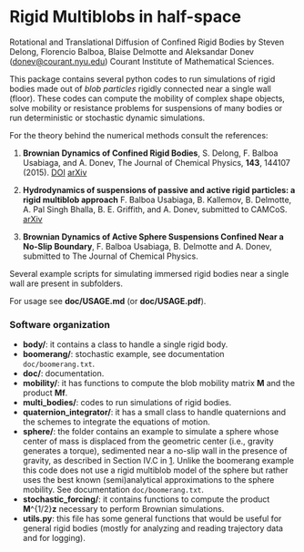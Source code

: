 # Rigid Multiblobs in half-space

Rotational and Translational Diffusion of Confined Rigid Bodies
by Steven Delong, Florencio Balboa, Blaise Delmotte and Aleksandar Donev (donev@courant.nyu.edu)
Courant Institute of Mathematical Sciences.

This package contains several python codes to run simulations of 
rigid bodies made out of _blob particles_ rigidly connected near
a single wall (floor). These codes can compute the
mobility of complex shape objects, solve mobility or resistance problems
for suspensions of many bodies or run deterministic or stochastic 
dynamic simulations.

For the theory behind the numerical methods consult the references:

1. **Brownian Dynamics of Confined Rigid Bodies**, S. Delong, F. Balboa Usabiaga, and A. Donev,
The Journal of Chemical Physics, **143**, 144107 (2015). 
[DOI](http://dx.doi.org/10.1063/1.4932062) [arXiv](http://arxiv.org/abs/1506.08868)

2. **Hydrodynamics of suspensions of passive and active rigid particles: a
  rigid multiblob approach** F. Balboa Usabiaga, B. Kallemov, B. Delmotte,
  A. Pal Singh Bhalla, B. E. Griffith, and A. Donev, submitted to
  CAMCoS. [arXiv](http://arxiv.org/abs/1602.02170)

3. **Brownian Dynamics of Active Sphere Suspensions Confined Near a
No-Slip Boundary**, F. Balboa Usabiaga, B. Delmotte and A. Donev,
submitted to The Journal of Chemical Physics.

Several example scripts for simulating immersed rigid bodies near a single
wall are present in subfolders.

For usage see **doc/USAGE.md** (or **doc/USAGE.pdf**).

### Software organization
* **body/**: it contains a class to handle a single rigid body.
* **boomerang/**: stochastic example, see documentation `doc/boomerang.txt`.
* **doc/**: documentation.
* **mobility/**: it has functions to compute the blob mobility matrix **M** and the
product **Mf**.
* **multi_bodies/**: codes to run simulations of rigid bodies.
* **quaternion_integrator/**: it has a small class to handle quaternions and
the schemes to integrate the equations of motion.
* **sphere/**: the folder contains an example to simulate a sphere
whose center of mass is displaced from the geometric center
(i.e., gravity generates a torque), sedimented near a no-slip wall
in the presence of gravity, as described in Section IV.C in [1](http://dx.doi.org/10.1063/1.4932062).
Unlike the boomerang example this code does not use a rigid
multiblob model of the sphere but rather uses the best known
(semi)analytical approximations to the sphere mobility.
See documentation `doc/boomerang.txt`.
* **stochastic_forcing/**: it contains functions to compute the product
 **M**^{1/2}**z** necessary to perform Brownian simulations.
* **utils.py**: this file has some general functions that would be useful for
general rigid bodies (mostly for analyzing and reading trajectory
data and for logging).
